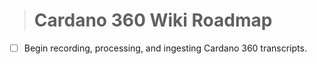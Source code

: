 > # Cardano 360 Wiki Roadmap

- [ ] Begin recording, processing, and ingesting Cardano 360 transcripts.